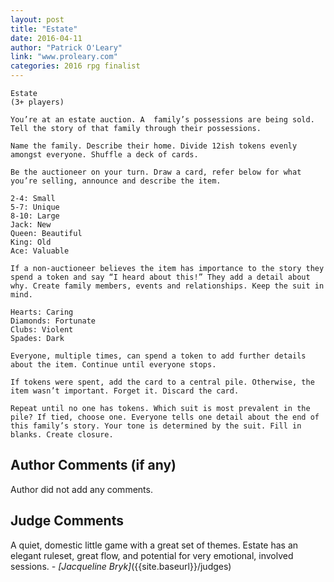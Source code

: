 ```yaml
---
layout: post
title: "Estate"
date: 2016-04-11
author: "Patrick O'Leary"
link: "www.proleary.com"
categories: 2016 rpg finalist
---
```

```
Estate
(3+ players)

You’re at an estate auction. A  family’s possessions are being sold. Tell the story of that family through their possessions.

Name the family. Describe their home. Divide 12ish tokens evenly amongst everyone. Shuffle a deck of cards.
 
Be the auctioneer on your turn. Draw a card, refer below for what you’re selling, announce and describe the item.

2-4: Small
5-7: Unique
8-10: Large
Jack: New
Queen: Beautiful 
King: Old
Ace: Valuable

If a non-auctioneer believes the item has importance to the story they spend a token and say “I heard about this!” They add a detail about why. Create family members, events and relationships. Keep the suit in mind.

Hearts: Caring
Diamonds: Fortunate
Clubs: Violent
Spades: Dark
 
Everyone, multiple times, can spend a token to add further details about the item. Continue until everyone stops.
 
If tokens were spent, add the card to a central pile. Otherwise, the item wasn’t important. Forget it. Discard the card.
 
Repeat until no one has tokens. Which suit is most prevalent in the pile? If tied, choose one. Everyone tells one detail about the end of this family’s story. Your tone is determined by the suit. Fill in blanks. Create closure. 

```
## Author Comments (if any)

Author did not add any comments.

## Judge Comments

A quiet, domestic little game with a great set of themes. Estate has an elegant ruleset, great flow, and potential for very emotional, involved sessions. _- [Jacqueline Bryk]_({{site.baseurl}}/judges)